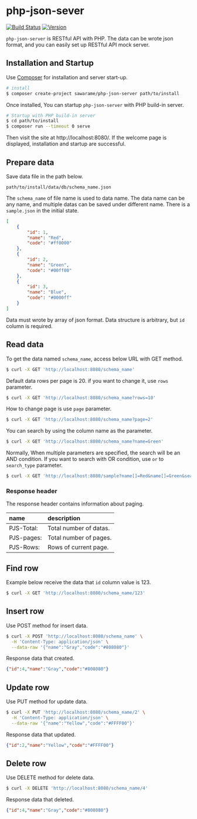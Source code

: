 # php-json-sever

[![Build Status](https://github.com/sawarame/php-json-server/workflows/build/badge.svg?branch=master)](https://github.com/sawarame/php-json-server/actions?query=workflow%3Abuild+branch%3Amaster)
[![Version](https://img.shields.io/packagist/v/sawarame/php-json-server.svg?style=flat)](https://packagist.org/packages/sawarame/php-json-server)

`php-json-server` is RESTful API with PHP. The data can be wrote json format, and you can easily set up RESTful API mock server.

## Installation and Startup

Use [Composer](https://getcomposer.org/) for installation and server start-up.

```sh
# install
$ composer create-project sawarame/php-json-server path/to/install
```

Once installed, You can startup `php-json-server` with PHP build-in server.

```sh
# Startup with PHP build-in server
$ cd path/to/install
$ composer run --timeout 0 serve
```

Then visit the site at http://localhost:8080/. If the welcome page is displayed, installation and startup are successful.

## Prepare data

Save data file in the path below.

```
path/to/install/data/db/schema_name.json
```

The `schema_name` of file name is used to data name. The data name can be any name, and multiple datas can be saved under different name. There is a `sample.json` in the initial state.
```json
[
    {
        "id": 1,
        "name": "Red",
        "code": "#ff0000"
    },
    {
        "id": 2,
        "name": "Green",
        "code": "#00ff00"
    },
    {
        "id": 3,
        "name": "Blue",
        "code": "#0000ff"
    }
]
```
Data must wrote by array of json format. Data structure is arbitrary, but `id` column is required.

## Read data

To get the data named `schema_name`, access below URL with GET method.

```sh
$ curl -X GET 'http://localhost:8080/schema_name'
```

Default data rows per page is 20. if you want to change it, use `rows` parameter.

```sh
$ curl -X GET 'http://localhost:8080/schema_name?rows=10'
```

How to change page is use `page` parameter.

```sh
$ curl -X GET 'http://localhost:8080/schema_name?page=2'
```

You can search by using the column name as the parameter.

```sh
$ curl -X GET 'http://localhost:8080/schema_name?name=Green'
```

Normally, When multiple parameters are specified, the search will be an AND condition.
If you want to search with OR condition, use `or` to `search_type` parameter.

```sh
$ curl -X GET 'http://localhost:8080/sample?name[]=Red&name[]=Green&search_type=or'
```

### Response header

The response header contains information about paging.

| name | description |
|:---|:---|
| PJS-Total: | Total number of datas. |
| PJS-pages: | Total number of pages. |
| PJS-Rows: | Rows of current page. |

## Find row

Example below receive the data that `id` column value is 123.

```sh
$ curl -X GET 'http://localhost:8080/schema_name/123'
```

## Insert row

Use POST method for insert data.

```sh
$ curl -X POST 'http://localhost:8080/schema_name' \
  -H 'Content-Type: application/json' \
  --data-raw '{"name":"Gray","code":"#808080"}'
```

Response data that created.

```json
{"id":4,"name":"Gray","code":"#808080"}
```

## Update row

Use PUT method for update data.

```sh
$ curl -X PUT 'http://localhost:8080/schema_name/2' \
  -H 'Content-Type: application/json' \
  --data-raw '{"name":"Yellow","code":"#FFFF00"}'
```

Response data that updated.

```json
{"id":2,"name":"Yellow","code":"#FFFF00"}
```

## Delete row

Use DELETE method for delete data.

```sh
$ curl -X DELETE 'http://localhost:8080/schema_name/4'
```

Response data that deleted.

```json
{"id":4,"name":"Gray","code":"#808080"}
```
